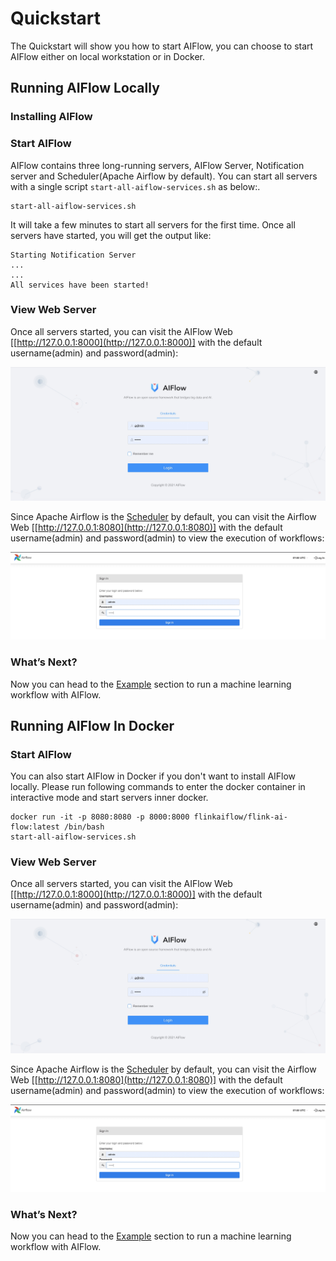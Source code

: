 # Quickstart

The Quickstart will show you how to start AIFlow, you can choose to start AIFlow either on local workstation or in Docker. 

## Running AIFlow Locally
### Installing AIFlow


### Start AIFlow 

AIFlow contains three long-running servers, AIFlow Server, Notification server and Scheduler(Apache Airflow by default).
You can start all servers with a single script `start-all-aiflow-services.sh` as below:.

```shell
start-all-aiflow-services.sh
```

It will take a few minutes to start all servers for the first time. Once all servers have started, you will get the output like:

```text
Starting Notification Server
...
...
All services have been started!
```

### View Web Server

Once all servers started, you can visit the AIFlow Web [[http://127.0.0.1:8000](http://127.0.0.1:8000)] with the default username(admin) and password(admin):

![aiflow login ui](../images/ai_flow_webui.jpg)

Since Apache Airflow is the [Scheduler](../architecture/overview.md) by default, you can visit the Airflow Web [[http://127.0.0.1:8080](http://127.0.0.1:8080)] 
with the default username(admin) and password(admin) to view the execution of workflows:

![airflow login ui](../images/airflow_login_ui.png)

### What’s Next?
Now you can head to the [Example](./run_example.md) section to run a machine learning workflow with AIFlow.

## Running AIFlow In Docker

### Start AIFlow
You can also start AIFlow in Docker if you don't want to install AIFlow locally. 
Please run following commands to enter the docker container in interactive mode and start servers inner docker. 

```shell script
docker run -it -p 8080:8080 -p 8000:8000 flinkaiflow/flink-ai-flow:latest /bin/bash
start-all-aiflow-services.sh
```

### View Web Server

Once all servers started, you can visit the AIFlow Web [[http://127.0.0.1:8000](http://127.0.0.1:8000)] with the default username(admin) and password(admin):

![aiflow login ui](../images/ai_flow_webui.jpg)

Since Apache Airflow is the [Scheduler](../architecture/overview.md) by default, you can visit the Airflow Web [[http://127.0.0.1:8080](http://127.0.0.1:8080)] 
with the default username(admin) and password(admin) to view the execution of workflows:

![airflow login ui](../images/airflow_login_ui.png)

### What’s Next?
Now you can head to the [Example](./run_example.md) section to run a machine learning workflow with AIFlow.
